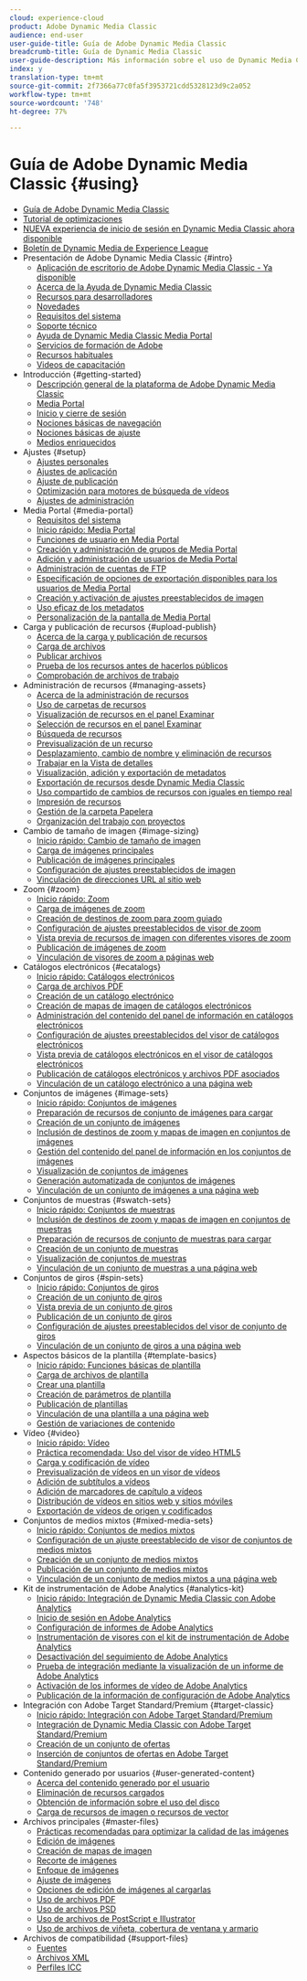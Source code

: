 ```yaml
---
cloud: experience-cloud
product: Adobe Dynamic Media Classic
audience: end-user
user-guide-title: Guía de Adobe Dynamic Media Classic
breadcrumb-title: Guía de Dynamic Media Classic
user-guide-description: Más información sobre el uso de Dynamic Media Classic
index: y
translation-type: tm+mt
source-git-commit: 2f7366a77c0fa5f3953721cdd5328123d9c2a052
workflow-type: tm+mt
source-wordcount: '748'
ht-degree: 77%

---
```



# Guía de Adobe Dynamic Media Classic  {#using}

+ [Guía de Adobe Dynamic Media Classic](home.md)
+ [Tutorial de optimizaciones](https://experienceleague.adobe.com/docs/experience-manager-learn/dynamic-media-classic-tutorial/overview.html)
+ [NUEVA experiencia de inicio de sesión en Dynamic Media Classic ahora disponible](new-ui-2020.md)
+ [Boletín de Dynamic Media de Experience League](dynamic-media-newsletter.md)
+ Presentación de Adobe Dynamic Media Classic {#intro}
   + [Aplicación de escritorio de Adobe Dynamic Media Classic - Ya disponible](dynamic-media-classic-desktop-app.md)
   + [Acerca de la Ayuda de Dynamic Media Classic](introduction.md)
   + [Recursos para desarrolladores](developer-resources.md)
   + [Novedades](whats-new.md)
   + [Requisitos del sistema](system-requirements.md)
   + [Soporte técnico](support.md)
   + [Ayuda de Dynamic Media Classic Media Portal](help-dmc-media-portal.md)
   + [Servicios de formación de Adobe](training-services.md)
   + [Recursos habituales](popular-resources.md)
   + [Videos de capacitación](training-videos.md)
+ Introducción {#getting-started}
   + [Descripción general de la plataforma de Adobe Dynamic Media Classic](dmc-platform-overview.md)
   + [Media Portal](media-portal.md)
   + [Inicio y cierre de sesión](signing-out.md)
   + [Nociones básicas de navegación](navigation-basics.md)
   + [Nociones básicas de ajuste](setup-basics.md)
   + [Medios enriquecidos](rich-media.md)
+ Ajustes {#setup}
   + [Ajustes personales](personal-setup.md)
   + [Ajustes de aplicación](application-setup.md)
   + [Ajuste de publicación](publish-setup.md)
   + [Optimización para motores de búsqueda de vídeos](video-seo-search-engine-optimization.md)
   + [Ajustes de administración](administration-setup.md)
+ Media Portal {#media-portal}
   + [Requisitos del sistema](system-requirements-1.md)
   + [Inicio rápido: Media Portal](quick-start-media-portal-administration.md)
   + [Funciones de usuario en Media Portal](media-portal-user-roles.md)
   + [Creación y administración de grupos de Media Portal](creating-media-portal-groups.md)
   + [Adición y administración de usuarios de Media Portal](adding-media-portal-users.md)
   + [Administración de cuentas de FTP](ftp-accounts.md)
   + [Especificación de opciones de exportación disponibles para los usuarios de Media Portal](specifying-export-options-available-media.md)
   + [Creación y activación de ajustes preestablecidos de imagen](creating-enabling-image-presets.md)
   + [Uso eficaz de los metadatos](making-efficient-metadata.md)
   + [Personalización de la pantalla de Media Portal](customizing-media-portal-screen.md)
+ Carga y publicación de recursos {#upload-publish}
   + [Acerca de la carga y publicación de recursos](about-asset-upload-publish.md)
   + [Carga de archivos](uploading-files.md)
   + [Publicar archivos ](publishing-files.md)
   + [Prueba de los recursos antes de hacerlos públicos](testing-assets-making-them-public.md)
   + [Comprobación de archivos de trabajo](checking-job-files.md)
+ Administración de recursos {#managing-assets}
   + [Acerca de la administración de recursos](about-managing-assets.md)
   + [Uso de carpetas de recursos](asset-folders.md)
   + [Visualización de recursos en el panel Examinar](viewing-assets-browse-panel.md)
   + [Selección de recursos en el panel Examinar](selecting-assets-browse-panel.md)
   + [Búsqueda de recursos](searching-assets.md)
   + [Previsualización de un recurso](previewing-asset.md)
   + [Desplazamiento, cambio de nombre y eliminación de recursos](moving-renaming-deleting-assets.md)
   + [Trabajar en la Vista de detalles ](detail-view.md)
   + [Visualización, adición y exportación de metadatos](viewing-adding-exporting-metadata.md)
   + [Exportación de recursos desde Dynamic Media Classic](exporting-assets-from-dmc.md)
   + [Uso compartido de cambios de recursos con iguales en tiempo real](sharing-asset-changes-peers-real.md)
   + [Impresión de recursos](printing-assets.md)
   + [Gestión de la carpeta Papelera](trash-folder.md)
   + [Organización del trabajo con proyectos](organizing-projects.md)
+ Cambio de tamaño de imagen {#image-sizing}
   + [Inicio rápido: Cambio de tamaño de imagen](quick-start-image-sizing.md)
   + [Carga de imágenes principales](uploading-master-images.md)
   + [Publicación de imágenes principales](publishing-master-images.md)
   + [Configuración de ajustes preestablecidos de imagen](setting-image-presets.md)
   + [Vinculación de direcciones URL al sitio web](linking-urls-web-application.md)
+ Zoom {#zoom}
   + [Inicio rápido: Zoom](quick-start-zoom.md)
   + [Carga de imágenes de zoom](uploading-zoom-images.md)
   + [Creación de destinos de zoom para zoom guiado](creating-zoom-targets-guided-zoom.md)
   + [Configuración de ajustes preestablecidos de visor de zoom](setting-zoom-viewer-presets.md)
   + [Vista previa de recursos de imagen con diferentes visores de zoom](previewing-image-assets-different-zoom.md)
   + [Publicación de imágenes de zoom](publishing-zoom-images.md)
   + [Vinculación de visores de zoom a páginas web](linking-zoom-viewers-web-pages.md)
+ Catálogos electrónicos {#ecatalogs}
   + [Inicio rápido: Catálogos electrónicos](quick-start-ecatalog.md)
   + [Carga de archivos PDF](uploading-pdf-files.md)
   + [Creación de un catálogo electrónico](creating-ecatalog.md)
   + [Creación de mapas de imagen de catálogos electrónicos](creating-ecatalog-image-maps.md)
   + [Administración del contenido del panel de información en catálogos electrónicos](info-panel-content.md)
   + [Configuración de ajustes preestablecidos del visor de catálogos electrónicos](setting-ecatalog-viewer-presets.md)
   + [Vista previa de catálogos electrónicos en el visor de catálogos electrónicos](previewing-ecatalogs-ecatalog-viewer.md)
   + [Publicación de catálogos electrónicos y archivos PDF asociados](publishing-ecatalogs-associated-pdfs.md)
   + [Vinculación de un catálogo electrónico a una página web](linking-ecatalog-web-page.md)
+ Conjuntos de imágenes {#image-sets}
   + [Inicio rápido: Conjuntos de imágenes](quick-start-image-sets.md)
   + [Preparación de recursos de conjunto de imágenes para cargar](preparing-image-set-assets-upload.md)
   + [Creación de un conjunto de imágenes](creating-image-set.md)
   + [Inclusión de destinos de zoom y mapas de imagen en conjuntos de imágenes](including-zoom-targets-image-maps.md)
   + [Gestión del contenido del panel de información en los conjuntos de imágenes](info-panel-content-1.md)
   + [Visualización de conjuntos de imágenes](viewing-image-sets.md)
   + [Generación automatizada de conjuntos de imágenes](automated-image-set-generation.md)
   + [Vinculación de un conjunto de imágenes a una página web](linking-image-set-web-page.md)
+ Conjuntos de muestras {#swatch-sets}
   + [Inicio rápido: Conjuntos de muestras](quick-start-swatch-sets.md)
   + [Inclusión de destinos de zoom y mapas de imagen en conjuntos de muestras](including-zoom-targets-image-maps-1.md)
   + [Preparación de recursos de conjunto de muestras para cargar](preparing-swatch-set-assets-upload.md)
   + [Creación de un conjunto de muestras](creating-swatch-set.md)
   + [Visualización de conjuntos de muestras](viewing-swatch-sets.md)
   + [Vinculación de un conjunto de muestras a una página web](linking-swatch-set-web-page.md)
+ Conjuntos de giros {#spin-sets}
   + [Inicio rápido: Conjuntos de giros](quick-start-spin-sets.md)
   + [Creación de un conjunto de giros](creating-spin-set.md)
   + [Vista previa de un conjunto de giros](previewing-spin-set.md)
   + [Publicación de un conjunto de giros](publishing-spin-set.md)
   + [Configuración de ajustes preestablecidos del visor de conjunto de giros](setting-spin-set-viewer-presets.md)
   + [Vinculación de un conjunto de giros a una página web](linking-spin-set-web-page.md)
+ Aspectos básicos de la plantilla {#template-basics}
   + [Inicio rápido: Funciones básicas de plantilla](quick-start-template-basics.md)
   + [Carga de archivos de plantilla](uploading-template-files.md)
   + [Crear una plantilla](creating-template.md)
   + [Creación de parámetros de plantilla](creating-template-parameters.md)
   + [Publicación de plantillas](publishing-templates.md)
   + [Vinculación de una plantilla a una página web](linking-template-web-page.md)
   + [Gestión de variaciones de contenido](content-variations.md)
+ Vídeo {#video}
   + [Inicio rápido: Vídeo](quick-start-video.md)
   + [Práctica recomendada: Uso del visor de vídeo HTML5](best-practice-using-html5-video.md)
   + [Carga y codificación de vídeo](uploading-encoding-videos.md)
   + [Previsualización de vídeos en un visor de vídeos](previewing-videos-video-viewer.md)
   + [Adición de subtítulos a vídeos](adding-captions-video.md)
   + [Adición de marcadores de capítulo a vídeos](adding-chapter-markers-video.md)
   + [Distribución de vídeos en sitios web y sitios móviles](deploying-video-websites-mobile-sites.md)
   + [Exportación de vídeos de origen y codificados](exporting-source-encoded-videos.md)
+ Conjuntos de medios mixtos {#mixed-media-sets}
   + [Inicio rápido: Conjuntos de medios mixtos](quick-start-mixed-media-sets.md)
   + [Configuración de un ajuste preestablecido de visor de conjuntos de medios mixtos](setting-mixed-media-set-viewer.md)
   + [Creación de un conjunto de medios mixtos](creating-mixed-media-set.md)
   + [Publicación de un conjunto de medios mixtos](publishing-mixed-media-set.md)
   + [Vinculación de un conjunto de medios mixtos a una página web](linking-mixed-media-set-web.md)
+ Kit de instrumentación de Adobe Analytics {#analytics-kit}
   + [Inicio rápido: Integración de Dynamic Media Classic con Adobe Analytics](quick-start-integrating-dmc-analytics.md)
   + [Inicio de sesión en Adobe Analytics](log-analytics.md)
   + [Configuración de informes de Adobe Analytics](configuring-analytics-reports.md)
   + [Instrumentación de visores con el kit de instrumentación de Adobe Analytics](instrumenting-viewer-using-analytics-instrumentation.md)
   + [Desactivación del seguimiento de Adobe Analytics](disabling-analytics-tracking.md)
   + [Prueba de integración mediante la visualización de un informe de Adobe Analytics](testing-integration-viewing-analytics-report.md)
   + [Activación de los informes de vídeo de Adobe Analytics](enabling-analytics-video-reports.md)
   + [Publicación de la información de configuración de Adobe Analytics](publishing-analytics-configuration-information.md)
+ Integración con Adobe Target Standard/Premium {#target-classic}
   + [Inicio rápido: Integración con Adobe Target Standard/Premium](quick-start-target-integration.md)
   + [Integración de Dynamic Media Classic con Adobe Target Standard/Premium](integrating-dmc-with-target.md)
   + [Creación de un conjunto de ofertas](creating-offer-set.md)
   + [Inserción de conjuntos de ofertas en Adobe Target Standard/Premium](pushing-offer-sets-target.md)
+ Contenido generado por usuarios {#user-generated-content}
   + [Acerca del contenido generado por el usuario](about-ugc.md)
   + [Eliminación de recursos cargados](deleting-uploaded-asset.md)
   + [Obtención de información sobre el uso del disco](getting-disk-usage-information.md)
   + [Carga de recursos de imagen o recursos de vector](uploading-image-asset-or-vector.md)
+ Archivos principales {#master-files}
   + [Prácticas recomendadas para optimizar la calidad de las imágenes](best-practices-optimizing-quality-images.md)
   + [Edición de imágenes](editing-images.md)
   + [Creación de mapas de imagen](creating-image-maps.md)
   + [Recorte de imágenes](cropping-image.md)
   + [Enfoque de imágenes](sharpening-image.md)
   + [Ajuste de imágenes](adjusting-image.md)
   + [Opciones de edición de imágenes al cargarlas](image-editing-options-upload.md)
   + [Uso de archivos PDF](pdfs.md)
   + [Uso de archivos PSD ](psd-files.md)
   + [Uso de archivos de PostScript e Illustrator](postscript-illustrator-files.md)
   + [Uso de archivos de viñeta, cobertura de ventana y armario](vignette-window-covering-cabinet-files.md)
+ Archivos de compatibilidad {#support-files}
   + [Fuentes](fonts.md)
   + [Archivos XML](xml-files.md)
   + [Perfiles ICC](icc-profiles.md)
